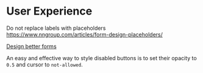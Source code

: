 # User Experience

Do not replace labels with placeholders
https://www.nngroup.com/articles/form-design-placeholders/

[Design better forms](https://uxdesign.cc/design-better-forms-96fadca0f49c#.f2oyk7vbg)

An easy and effective way to style disabled buttons is to set their opacity to `0.5` and cursor to `not-allowed`.
